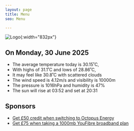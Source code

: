 ```yaml
---
layout: page
title: Menu
seo: Menu

---
```


![Logo](/images/logo.jpg){:width="832px"}

<!-- weather_marker starts -->
## On Monday, 30 June 2025

- The average temperature today is 30.15˚C,
- With highs of 31.1˚C and lows of 28.86˚C,
- It may feel like 30.8˚C with scattered clouds
- The wind speed is 4.12m/s and visibility is 10000m
- The pressure is 1016hPa and humidity is 47%
- The sun will rise at 03:52 and set at 20:31

<!-- weather_marker ends -->

## Sponsors

- [Get £50 credit when switching to Octopus Energy](https://bit.ly/3oD1nnS)
- [Get £75 when taking a 1000mb YouFibre broadband plan](https://aklam.io/91zWhU?)
